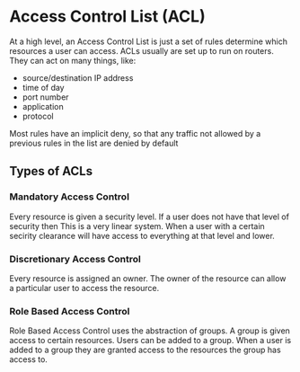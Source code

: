 # Access Control List (ACL)
At a high level, an Access Control List is just a set of rules determine which resources a user can access.
ACLs usually are set up to run on routers.
They can act on many things, like:
- source/destination IP address
- time of day
- port number
- application
- protocol

Most rules have an implicit deny, so that any traffic not allowed by a previous rules in the list are denied by default



## Types of ACLs

### Mandatory Access Control
Every resource is given a security level.
If a user does not have that level of security then 
This is a very linear system.
When a user with a certain secirity clearance will have access to everything at that level and lower.

### Discretionary Access Control
Every resource is assigned an owner.
The owner of the resource can allow a particular user to access the resource.

### Role Based Access Control
Role Based Access Control uses the abstraction of groups.
A group is given access to certain resources.
Users can be added to a group.
When a user is added to a group they are granted access to the resources the group has access to.
